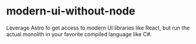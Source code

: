 # modern-ui-without-node
Leverage Astro to get access to modern UI libraries like React, but run the actual monolith in your favorite compiled language like C#.
